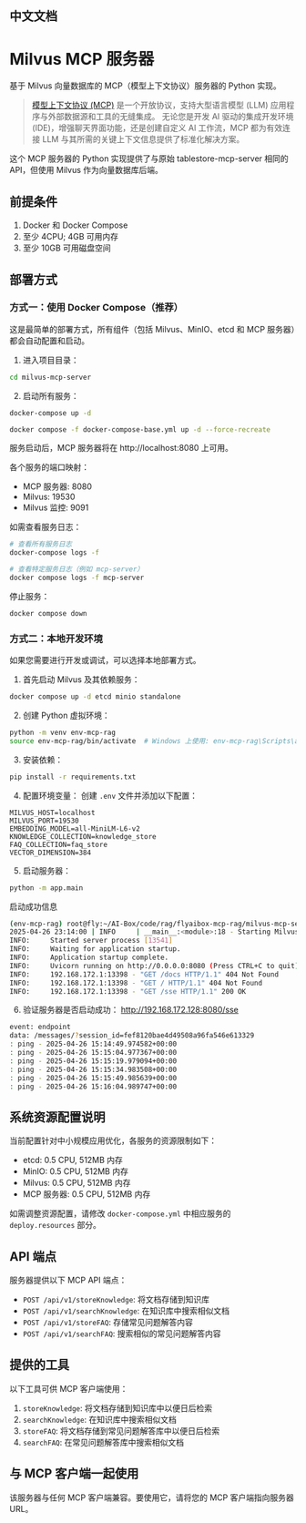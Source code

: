 ## 中文文档

# Milvus MCP 服务器

基于 Milvus 向量数据库的 MCP（模型上下文协议）服务器的 Python 实现。

> [模型上下文协议 (MCP)](https://modelcontextprotocol.io/introduction) 是一个开放协议，支持大型语言模型 (LLM) 应用程序与外部数据源和工具的无缝集成。
> 无论您是开发 AI 驱动的集成开发环境 (IDE)，增强聊天界面功能，还是创建自定义 AI 工作流，MCP 都为有效连接 LLM 与其所需的关键上下文信息提供了标准化解决方案。

这个 MCP 服务器的 Python 实现提供了与原始 tablestore-mcp-server 相同的 API，但使用 Milvus 作为向量数据库后端。

## 前提条件

1. Docker 和 Docker Compose
2. 至少 4CPU; 4GB 可用内存
3. 至少 10GB 可用磁盘空间

## 部署方式

### 方式一：使用 Docker Compose（推荐）

这是最简单的部署方式，所有组件（包括 Milvus、MinIO、etcd 和 MCP 服务器）都会自动配置和启动。

1. 进入项目目录：
```bash
cd milvus-mcp-server
```

2. 启动所有服务：
```bash
docker-compose up -d

docker compose -f docker-compose-base.yml up -d --force-recreate
```

服务启动后，MCP 服务器将在 http://localhost:8080 上可用。

各个服务的端口映射：
- MCP 服务器: 8080
- Milvus: 19530
- Milvus 监控: 9091

如需查看服务日志：
```bash
# 查看所有服务日志
docker-compose logs -f

# 查看特定服务日志（例如 mcp-server）
docker compose logs -f mcp-server
```

停止服务：
```bash
docker compose down
```

### 方式二：本地开发环境

如果您需要进行开发或调试，可以选择本地部署方式。

1. 首先启动 Milvus 及其依赖服务：
```bash
docker compose up -d etcd minio standalone
```

2. 创建 Python 虚拟环境：
```bash
python -m venv env-mcp-rag
source env-mcp-rag/bin/activate  # Windows 上使用: env-mcp-rag\Scripts\activate
```

3. 安装依赖：
```bash
pip install -r requirements.txt
```

4. 配置环境变量：
创建 `.env` 文件并添加以下配置：
```
MILVUS_HOST=localhost
MILVUS_PORT=19530
EMBEDDING_MODEL=all-MiniLM-L6-v2
KNOWLEDGE_COLLECTION=knowledge_store
FAQ_COLLECTION=faq_store
VECTOR_DIMENSION=384
```

5. 启动服务器：
```bash
python -m app.main
```
启动成功信息
```bash
(env-mcp-rag) root@fly:~/AI-Box/code/rag/flyaibox-mcp-rag/milvus-mcp-server# python -m app.main
2025-04-26 23:14:00 | INFO     | __main__:<module>:18 - Starting Milvus MCP Server on port 8080
INFO:     Started server process [13541]
INFO:     Waiting for application startup.
INFO:     Application startup complete.
INFO:     Uvicorn running on http://0.0.0.0:8080 (Press CTRL+C to quit)
INFO:     192.168.172.1:13398 - "GET /docs HTTP/1.1" 404 Not Found
INFO:     192.168.172.1:13398 - "GET / HTTP/1.1" 404 Not Found
INFO:     192.168.172.1:13398 - "GET /sse HTTP/1.1" 200 OK
```
6. 验证服务器是否启动成功：
http://192.168.172.128:8080/sse

```bash
event: endpoint
data: /messages/?session_id=fef8120bae4d49508a96fa546e613329
: ping - 2025-04-26 15:14:49.974582+00:00
: ping - 2025-04-26 15:15:04.977367+00:00
: ping - 2025-04-26 15:15:19.979094+00:00
: ping - 2025-04-26 15:15:34.983508+00:00
: ping - 2025-04-26 15:15:49.985639+00:00
: ping - 2025-04-26 15:16:04.989747+00:00

```



## 系统资源配置说明

当前配置针对中小规模应用优化，各服务的资源限制如下：
- etcd: 0.5 CPU, 512MB 内存
- MinIO: 0.5 CPU, 512MB 内存
- Milvus: 0.5 CPU, 512MB 内存
- MCP 服务器: 0.5 CPU, 512MB 内存

如需调整资源配置，请修改 `docker-compose.yml` 中相应服务的 `deploy.resources` 部分。

## API 端点

服务器提供以下 MCP API 端点：

- `POST /api/v1/storeKnowledge`: 将文档存储到知识库
- `POST /api/v1/searchKnowledge`: 在知识库中搜索相似文档
- `POST /api/v1/storeFAQ`: 存储常见问题解答内容
- `POST /api/v1/searchFAQ`: 搜索相似的常见问题解答内容

## 提供的工具

以下工具可供 MCP 客户端使用：

1. `storeKnowledge`: 将文档存储到知识库中以便日后检索
2. `searchKnowledge`: 在知识库中搜索相似文档
3. `storeFAQ`: 将文档存储到常见问题解答库中以便日后检索
4. `searchFAQ`: 在常见问题解答库中搜索相似文档

## 与 MCP 客户端一起使用

该服务器与任何 MCP 客户端兼容。要使用它，请将您的 MCP 客户端指向服务器 URL。